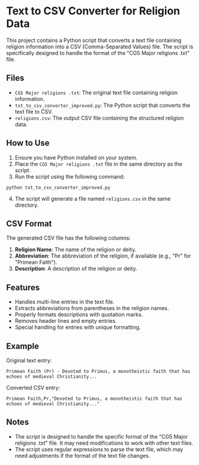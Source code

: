 # Text to CSV Converter for Religion Data

This project contains a Python script that converts a text file containing religion information into a CSV (Comma-Separated Values) file. The script is specifically designed to handle the format of the "CG5 Major religions .txt" file.

## Files

- `CG5 Major religions .txt`: The original text file containing religion information.
- `txt_to_csv_converter_improved.py`: The Python script that converts the text file to CSV.
- `religions.csv`: The output CSV file containing the structured religion data.

## How to Use

1. Ensure you have Python installed on your system.
2. Place the `CG5 Major religions .txt` file in the same directory as the script.
3. Run the script using the following command:

```
python txt_to_csv_converter_improved.py
```

4. The script will generate a file named `religions.csv` in the same directory.

## CSV Format

The generated CSV file has the following columns:

1. **Religion Name**: The name of the religion or deity.
2. **Abbreviation**: The abbreviation of the religion, if available (e.g., "Pr" for "Primean Faith").
3. **Description**: A description of the religion or deity.

## Features

- Handles multi-line entries in the text file.
- Extracts abbreviations from parentheses in the religion names.
- Properly formats descriptions with quotation marks.
- Removes header lines and empty entries.
- Special handling for entries with unique formatting.

## Example

Original text entry:
```
Primean Faith (Pr) - Devoted to Primus, a monotheistic faith that has echoes of medieval Christianity...
```

Converted CSV entry:
```
Primean Faith,Pr,"Devoted to Primus, a monotheistic faith that has echoes of medieval Christianity..."
```

## Notes

- The script is designed to handle the specific format of the "CG5 Major religions .txt" file. It may need modifications to work with other text files.
- The script uses regular expressions to parse the text file, which may need adjustments if the format of the text file changes.